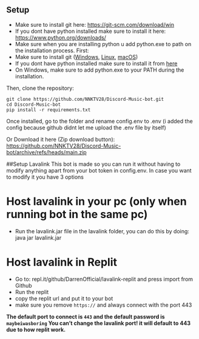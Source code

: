 ## Setup
- Make sure to install git here:
https://git-scm.com/download/win
- If you dont have python installed make sure to install it here: https://www.python.org/downloads/
- Make sure when you are installing python u add python.exe to path on the installation process.
First:
- Make sure to install git ([Windows](https://git-scm.com/download/win), [Linux](https://git-scm.com/download/linux), [macOS](https://git-scm.com/download/mac))
- If you dont have python installed make sure to install it from [here](https://www.python.org/downloads)
- On Windows, make sure to add python.exe to your PATH during the installation.

Then, clone the repository:
```
git clone https://github.com/NNKTV28/Discord-Music-bot.git
cd Discord-Music-bot
pip install -r requirements.txt
```

Once installed, go to the folder and rename config.env to .env (i added the config because github didnt let me upload the .env file by itself)

Or Download it here (Zip download button):
https://github.com/NNKTV28/Discord-Music-bot/archive/refs/heads/main.zip

##Setup Lavalink
This bot is made so you can run it without having to modify anything apart from your bot token in config.env. In case you want to modify it you have 3 options

# Host lavalink in your pc (only when running bot in the same pc)
- Run the lavalink.jar file in the lavalink folder, you can do this by doing: java jar lavalink.jar
# Host lavalink in Replit
-  Go to: repl.it/github/DarrenOfficial/lavalink-replit and press import from Github
-  Run the replit
-  copy the replit url and put it to your bot
-  make sure you remove `https://` and always connect with the port 443

**The default port to connect is `443` and the default password is `maybeiwasboring`
You can’t change the lavalink port! it will default to 443 due to how replit work.**
